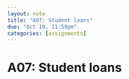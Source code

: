 ```yaml
---
layout: note
title: "A07: Student loans"
due: "Oct 10, 11:59pm"
categories: [assignments]
---
```


# A07: Student loans




